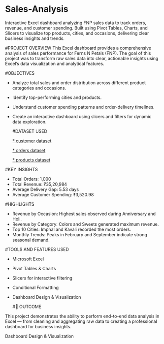 # Sales-Analysis
Interactive Excel dashboard analyzing FNP sales data to track orders, revenue, and customer spending. Built using Pivot Tables, Charts, and Slicers to visualize top products, cities, and occasions, delivering clear business insights and trends.

#PROJECT OVERVIEW
This Excel dashboard provides a comprehensive analysis of sales performance for Ferns N Petals (FNP). The goal of this project was to transform raw sales data into clear, actionable insights using Excel’s data visualization and analytical features.

#OBJECTIVES
* Analyze total sales and order distribution across different product categories and occasions.
* Identify top-performing cities and products.
* Understand customer spending patterns and order-delivery timelines.
* Create an interactive dashboard using slicers and filters for dynamic data exploration.

  #DATASET USED
  
  <a href="https://github.com/sonali132005/Sales-Analysis/blob/main/customers.csv"> * customer dataset</a>
  
  <a href="https://github.com/sonali132005/Sales-Analysis/blob/main/orders.csv"> * orders dataset</a>
  
  <a href="https://github.com/sonali132005/Sales-Analysis/blob/main/products.csv"> * products dataset</a>  
  
  

#KEY INSIGHTS
* Total Orders: 1,000
* Total Revenue: ₹35,20,984
* Average Delivery Gap: 5.53 days
* Average Customer Spending: ₹3,520.98

#HIGHLIGHTS
* Revenue by Occasion: Highest sales observed during Anniversary and Holi.
* Revenue by Category: Colors and Sweets generated maximum revenue.
* Top 10 Cities: Imphal and Kavali recorded the most orders.
* Monthly Trends: Peaks in February and September indicate strong seasonal demand.

#TOOLS AND FEATURES USED
* Microsoft Excel
* Pivot Tables & Charts
* Slicers for interactive filtering
* Conditional Formatting
* Dashboard Design & Visualization

  #🚀 OUTCOME
  
This project demonstrates the ability to perform end-to-end data analysis in Excel — from cleaning and aggregating raw data to creating a professional dashboard for business insights.

Dashboard Design & Visualization
